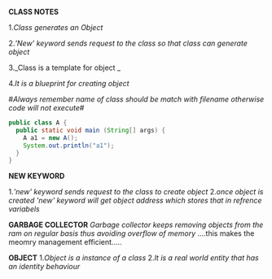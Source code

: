 **CLASS NOTES**

1._Class generates an Object_

2._'New' keyword sends request to the class so that class can generate object_

3._Class is a template for object _

4._It is a blueprint for creating object_

#*Always remember name of class should be match with filename otherwise code will not execute*#

```java
public class A {
  public static void main (String[] args) {
    A a1 = new A();
    System.out.println("a1");
  }
}
```
   **NEW KEYWORD**
   
1._'new' keyword sends request to the class to create object_
2._once object is created 'new' keyword will get object address which stores that in refrence variabels_


   **GARBAGE COLLECTOR**
   _Garbage collector keeps removing objects from the ram on regular basis thus avoiding overflow of memory_
   ....this makes the meomry management efficient.....
   
   **OBJECT**
   1._Object is a instance of a class_
   2._It is a real world entity that has an identity behaviour_ 
